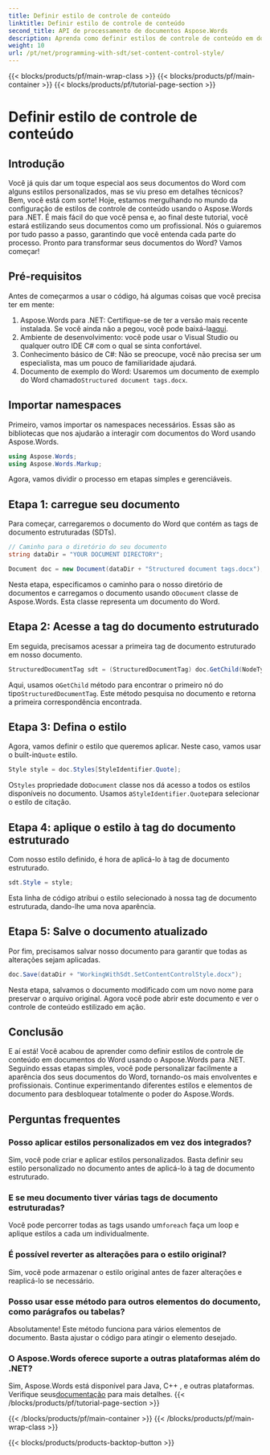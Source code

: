```yaml
---
title: Definir estilo de controle de conteúdo
linktitle: Definir estilo de controle de conteúdo
second_title: API de processamento de documentos Aspose.Words
description: Aprenda como definir estilos de controle de conteúdo em documentos do Word usando o Aspose.Words para .NET com este guia detalhado passo a passo. Perfeito para melhorar a estética do documento.
weight: 10
url: /pt/net/programming-with-sdt/set-content-control-style/
---
```


{{< blocks/products/pf/main-wrap-class >}}
{{< blocks/products/pf/main-container >}}
{{< blocks/products/pf/tutorial-page-section >}}

# Definir estilo de controle de conteúdo

## Introdução

Você já quis dar um toque especial aos seus documentos do Word com alguns estilos personalizados, mas se viu preso em detalhes técnicos? Bem, você está com sorte! Hoje, estamos mergulhando no mundo da configuração de estilos de controle de conteúdo usando o Aspose.Words para .NET. É mais fácil do que você pensa e, ao final deste tutorial, você estará estilizando seus documentos como um profissional. Nós o guiaremos por tudo passo a passo, garantindo que você entenda cada parte do processo. Pronto para transformar seus documentos do Word? Vamos começar!

## Pré-requisitos

Antes de começarmos a usar o código, há algumas coisas que você precisa ter em mente:

1.  Aspose.Words para .NET: Certifique-se de ter a versão mais recente instalada. Se você ainda não a pegou, você pode baixá-la[aqui](https://releases.aspose.com/words/net/).
2. Ambiente de desenvolvimento: você pode usar o Visual Studio ou qualquer outro IDE C# com o qual se sinta confortável.
3. Conhecimento básico de C#: Não se preocupe, você não precisa ser um especialista, mas um pouco de familiaridade ajudará.
4. Documento de exemplo do Word: Usaremos um documento de exemplo do Word chamado`Structured document tags.docx`.

## Importar namespaces

Primeiro, vamos importar os namespaces necessários. Essas são as bibliotecas que nos ajudarão a interagir com documentos do Word usando Aspose.Words.

```csharp
using Aspose.Words;
using Aspose.Words.Markup;
```

Agora, vamos dividir o processo em etapas simples e gerenciáveis.

## Etapa 1: carregue seu documento

Para começar, carregaremos o documento do Word que contém as tags de documento estruturadas (SDTs).

```csharp
// Caminho para o diretório do seu documento
string dataDir = "YOUR DOCUMENT DIRECTORY";

Document doc = new Document(dataDir + "Structured document tags.docx");
```

 Nesta etapa, especificamos o caminho para o nosso diretório de documentos e carregamos o documento usando o`Document` classe de Aspose.Words. Esta classe representa um documento do Word.

## Etapa 2: Acesse a tag do documento estruturado

Em seguida, precisamos acessar a primeira tag de documento estruturado em nosso documento.

```csharp
StructuredDocumentTag sdt = (StructuredDocumentTag) doc.GetChild(NodeType.StructuredDocumentTag, 0, true);
```

 Aqui, usamos o`GetChild` método para encontrar o primeiro nó do tipo`StructuredDocumentTag`. Este método pesquisa no documento e retorna a primeira correspondência encontrada.

## Etapa 3: Defina o estilo

 Agora, vamos definir o estilo que queremos aplicar. Neste caso, vamos usar o built-in`Quote` estilo.

```csharp
Style style = doc.Styles[StyleIdentifier.Quote];
```

 O`Styles` propriedade do`Document` classe nos dá acesso a todos os estilos disponíveis no documento. Usamos a`StyleIdentifier.Quote`para selecionar o estilo de citação.

## Etapa 4: aplique o estilo à tag do documento estruturado

Com nosso estilo definido, é hora de aplicá-lo à tag de documento estruturado.

```csharp
sdt.Style = style;
```

Esta linha de código atribui o estilo selecionado à nossa tag de documento estruturada, dando-lhe uma nova aparência.

## Etapa 5: Salve o documento atualizado

Por fim, precisamos salvar nosso documento para garantir que todas as alterações sejam aplicadas.

```csharp
doc.Save(dataDir + "WorkingWithSdt.SetContentControlStyle.docx");
```

Nesta etapa, salvamos o documento modificado com um novo nome para preservar o arquivo original. Agora você pode abrir este documento e ver o controle de conteúdo estilizado em ação.

## Conclusão

E aí está! Você acabou de aprender como definir estilos de controle de conteúdo em documentos do Word usando o Aspose.Words para .NET. Seguindo essas etapas simples, você pode personalizar facilmente a aparência dos seus documentos do Word, tornando-os mais envolventes e profissionais. Continue experimentando diferentes estilos e elementos de documento para desbloquear totalmente o poder do Aspose.Words.

## Perguntas frequentes

### Posso aplicar estilos personalizados em vez dos integrados?  
Sim, você pode criar e aplicar estilos personalizados. Basta definir seu estilo personalizado no documento antes de aplicá-lo à tag de documento estruturado.

### E se meu documento tiver várias tags de documento estruturadas?  
 Você pode percorrer todas as tags usando um`foreach` faça um loop e aplique estilos a cada um individualmente.

### É possível reverter as alterações para o estilo original?  
Sim, você pode armazenar o estilo original antes de fazer alterações e reaplicá-lo se necessário.

### Posso usar esse método para outros elementos do documento, como parágrafos ou tabelas?  
Absolutamente! Este método funciona para vários elementos de documento. Basta ajustar o código para atingir o elemento desejado.

### O Aspose.Words oferece suporte a outras plataformas além do .NET?  
Sim, Aspose.Words está disponível para Java, C++ , e outras plataformas. Verifique seus[documentação](https://reference.aspose.com/words/net/) para mais detalhes.
{{< /blocks/products/pf/tutorial-page-section >}}

{{< /blocks/products/pf/main-container >}}
{{< /blocks/products/pf/main-wrap-class >}}

{{< blocks/products/products-backtop-button >}}
